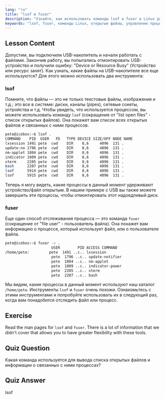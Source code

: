 ```yaml
---
lang: "ru"
title: "lsof и fuser"
description: "Узнайте, как использовать команды lsof и fuser в Linux для определения процессов, использующих файлы. Разберитесь с ошибками "Device or Resource Busy" и эффективно управляйте открытыми файлами."
keywords: "lsof, fuser, команды Linux, открытые файлы, управление процессами, учебник Linux, руководство для начинающих, устройство занято"
---
```


## Lesson Content

Допустим, вы подключили USB-накопитель и начали работать с файлами. Закончив работу, вы попытались отмонтировать USB-устройство и получили ошибку: "Device or Resource Busy" (Устройство или ресурс занят). Как узнать, какие файлы на USB-накопителе все еще используются? Для этого можно использовать два инструмента:

### lsof

Помните, что файлы — это не только текстовые файлы, изображения и т.д.; это все в системе: диски, каналы (pipes), сетевые сокеты, устройства и т.д. Чтобы увидеть, что используется процессом, вы можете использовать команду `lsof` (сокращение от "list open files" - список открытых файлов). Она покажет вам список всех открытых файлов и связанных с ними процессов.

```bash
pete@icebox:~$ lsof .
COMMAND    PID  USER   FD   TYPE DEVICE SIZE/OFF NODE NAME
lxsession 1491 pete  cwd    DIR    8,6     4096  131 .
update-no 1796 pete  cwd    DIR    8,6     4096  131 .
nm-applet 1804 pete  cwd    DIR    8,6     4096  131 .
indicator 1809 pete  cwd    DIR    8,6     4096  131 .
xterm     2205 pete  cwd    DIR    8,6     4096  131 .
bash      2207 pete  cwd    DIR    8,6     4096  131 .
lsof      5914 pete  cwd    DIR    8,6     4096  131 .
lsof      5915 pete  cwd    DIR    8,6     4096  131 .
```

Теперь я могу видеть, какие процессы в данный момент удерживают устройство/файл открытым. В нашем примере с USB вы также можете завершить эти процессы, чтобы отмонтировать этот надоедливый диск.

### fuser

Еще один способ отслеживания процесса — это команда `fuser` (сокращение от "file user" - пользователь файла). Она покажет вам информацию о процессе, который использует файл, или о пользователе файла.

```bash
pete@icebox:~$ fuser -v .
                     USER        PID ACCESS COMMAND
/home/pete:         pete  1491 ..c.. lxsession
                     pete  1796 ..c.. update-notifier
                     pete  1804 ..c.. nm-applet
                     pete  1809 ..c.. indicator-power
                     pete  2205 ..c.. xterm
                     pete  2207 ..c.. bash
```

Мы видим, какие процессы в данный момент используют наш каталог `/home/pete`. Инструменты `lsof` и `fuser` очень похожи. Ознакомьтесь с этими инструментами и попробуйте использовать их в следующий раз, когда вам понадобится отследить файл или процесс.

## Exercise

Read the man pages for `lsof` and `fuser`. There is a lot of information that we didn't cover that allows you to have greater flexibility with these tools.

## Quiz Question

Какая команда используется для вывода списка открытых файлов и информации о связанных с ними процессах?

## Quiz Answer

lsof
